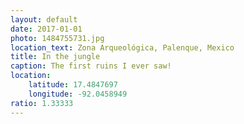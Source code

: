 ```yaml
---
layout: default
date: 2017-01-01
photo: 1484755731.jpg
location_text: Zona Arqueológica, Palenque, Mexico
title: In the jungle
caption: The first ruins I ever saw!
location:
    latitude: 17.4847697
    longitude: -92.0458949
ratio: 1.33333
---
```

